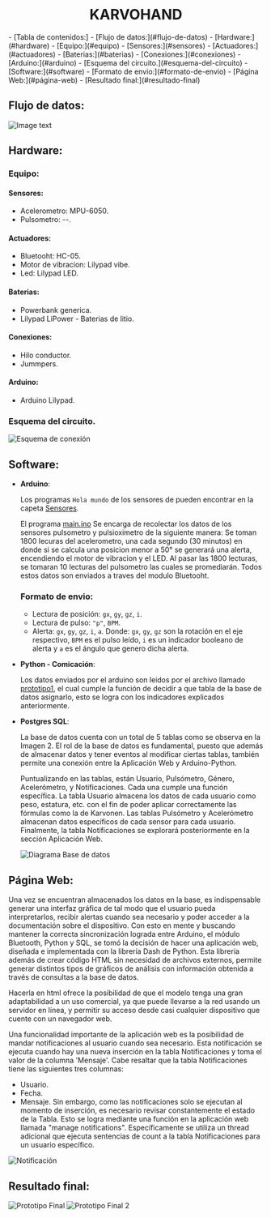 <!-- PROJECT LOGO -->
<br />
<p align="center">
  <h1 align="center">KARVOHAND</h3>
</p>
<!-- TABLE OF CONTENTS -->- [Tabla de contenidos:]
- [Flujo de datos:](#flujo-de-datos)
- [Hardware:](#hardware)
  - [Equipo:](#equipo)
    - [Sensores:](#sensores)
    - [Actuadores:](#actuadores)
    - [Baterias:](#baterias)
    - [Conexiones:](#conexiones)
    - [Arduino:](#arduino)
  - [Esquema del circuito.](#esquema-del-circuito)
- [Software:](#software)
  - [Formato de envio:](#formato-de-envio)
- [Página Web:](#página-web)
- [Resultado final:](#resultado-final)


## Flujo de datos: 
![Image text](/images/flujo%20de%20datos.png)
## Hardware: 
### Equipo:
#### Sensores: 
- Acelerometro: MPU-6050.
- Pulsometro: --.
#### Actuadores:
- Bluetooht: HC-05.
- Motor de vibracion: Lilypad vibe.
- Led: Lilypad LED.
#### Baterias:
- Powerbank generica.
- Lilypad LiPower - Baterias de litio.
#### Conexiones:
- Hilo conductor.
- Jummpers.
#### Arduino:
- Arduino Lilypad.
### Esquema del circuito.
![Esquema de conexión](/images/Esquema_final.jpg)



## Software:
- **Arduino**:

  Los programas `Hola mundo` de los sensores de pueden encontrar en la capeta [Sensores](/Sensores).

  El programa [main.ino](\main/main.ino) Se encarga de recolectar los datos de los sensores pulsometro y pulsioximetro de la siguiente manera: Se toman 1800 lecuras del acelerometro, una cada segundo (30 minutos) en donde si se calcula una posicion menor a 50° se generará una alerta, encendiendo el motor de vibracion y el LED. Al pasar las 1800 lecturas, se tomaran 10 lecturas del pulsometro las cuales se promediarán. Todos estos datos son enviados a traves del modulo Bluetooht.
  ### Formato de envio:
  - Lectura de posición: `gx`, `gy`, `gz`, `i`.
  - Lectura de pulso: `"p"`, `BPM`.
  - Alerta: `gx`, `gy`, `gz`, `i`, `a`.
  Donde: `gx`, `gy`, `gz` son la rotación en el eje respectivo, `BPM` es el pulso leído, `i` es un indicador booleano de alerta y `a` es el ángulo que genero dicha alerta.
- **Python - Comicación**:

  Los datos enviados por el arduino son leidos por el archivo llamado [prototipo1](/propotipo1.py), el cual cumple la función de decidir a que tabla de la base de datos asignarlo, esto se logra con los indicadores explicados anteriormente.
- **Postgres SQL**:

  La base de datos cuenta con un total de 5 tablas como se observa en la Imagen 2. El rol de la base de datos es fundamental, puesto que además de almacenar datos y tener eventos al modificar ciertas tablas, también permite una conexión entre la Aplicación Web y Arduino-Python.

  Puntualizando en las tablas, están Usuario, Pulsómetro, Género, Acelerómetro, y Notificaciones. Cada una cumple una función específica. La tabla Usuario almacena los datos de cada usuario como peso, estatura, etc. con el fin de poder aplicar correctamente las fórmulas como la de Karvonen. Las tablas Pulsómetro y Acelerómetro almacenan datos específicos de cada sensor para cada usuario. Finalmente, la tabla Notificaciones se explorará posteriormente en la sección Aplicación Web. 

  ![Diagrama Base de datos](/images/base_de_datos.jpeg)


## Página Web:

Una vez se encuentran almacenados los datos en la base, es indispensable generar una interfaz gráfica de tal modo que el usuario pueda interpretarlos, recibir alertas cuando sea necesario y poder acceder a la documentación sobre el dispositivo. Con esto en mente y buscando mantener la correcta sincronización lograda entre Arduino, el módulo Bluetooth, Python y SQL, se tomó la decisión de hacer una aplicación web, diseñada e implementada con la librería Dash de Python. Esta librería además de crear código HTML sin necesidad de archivos externos, permite generar distintos tipos de gráficos de análisis con información obtenida a través de consultas a la base de datos. 
             
Hacerla en html ofrece la posibilidad de que el modelo tenga una gran adaptabilidad a un uso comercial, ya que puede llevarse a la red usando un servidor en línea, y permitir su acceso desde casi cualquier dispositivo que cuente con un navegador web.
             
Una funcionalidad importante de la aplicación web es la posibilidad de mandar notificaciones al usuario cuando sea necesario. 
Esta notificación se ejecuta cuando hay una nueva inserción en la tabla Notificaciones y toma el valor de la columna 'Mensaje'. Cabe resaltar que la tabla Notificaciones tiene las siguientes tres columnas:
- Usuario.
- Fecha.
- Mensaje.
Sin embargo, como las notificaciones solo se ejecutan al momento de inserción, es necesario revisar constantemente el estado de la Tabla. Esto se logra mediante una función en la aplicación web llamada "manage notifications". Específicamente se utiliza un thread adicional que ejecuta sentencias de count a la tabla Notificaciones para un usuario específico.

![Notificación](/images/notifi.jpeg)
## Resultado final:
![Prototipo Final](/images/prototipo.jpeg)
![Prototipo Final 2](/images/iniciopagina.jpeg)
